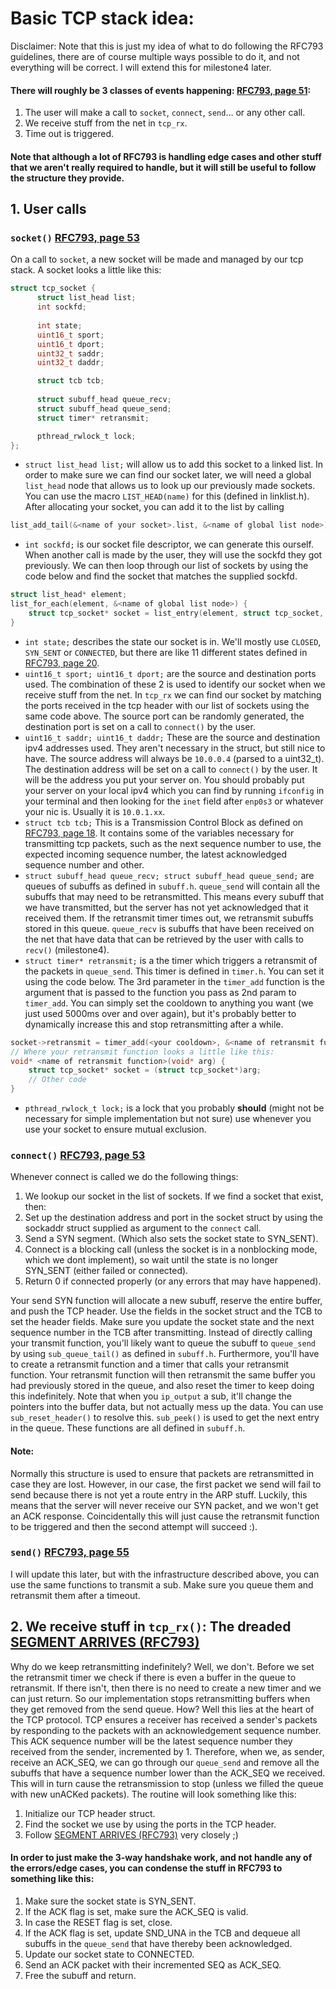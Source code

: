 # Basic TCP stack idea:
Disclaimer: Note that this is just my idea of what to do following the RFC793 guidelines, there are of course multiple ways possible to do it, and not everything will be correct. I will extend this for milestone4 later.

#### There will roughly be 3 classes of events happening: [RFC793, page 51](https://tools.ietf.org/html/rfc793#page-52):
1. The user will make a call to `socket`, `connect`, `send`... or any other call.
2. We receive stuff from the net in `tcp_rx`.
3. Time out is triggered.
#### Note that although a lot of RFC793 is handling edge cases and other stuff that we aren't really required to handle, but it will still be useful to follow the structure they provide.

## 1. User calls

### `socket()` [RFC793, page 53](https://tools.ietf.org/html/rfc793#page-54)
On a call to `socket`, a new socket will be made and managed by our tcp stack. A socket looks a little like this:
```c
struct tcp_socket {
	  struct list_head list;
	  int sockfd;
	
	  int state;
	  uint16_t sport;
	  uint16_t dport;
	  uint32_t saddr;
	  uint32_t daddr;

	  struct tcb tcb;
	
	  struct subuff_head queue_recv;
	  struct subuff_head queue_send;
	  struct timer* retransmit;

	  pthread_rwlock_t lock;
};
```
- `struct list_head list;` will allow us to add this socket to a linked list. In order to make sure we can find our socket later, we will need a global `list_head` node that allows us to look up our previously made sockets. You can use the macro `LIST_HEAD(name)` for this (defined in linklist.h). After allocating your socket, you can add it to the list by calling
```c
list_add_tail(&<name of your socket>.list, &<name of global list node>);
```
- `int sockfd;` is our socket file descriptor, we can generate this ourself. When another call is made by the user, they will use the sockfd they got previously. We can then loop through our list of sockets by using the code below and find the socket that matches the supplied sockfd.
```c
struct list_head* element;
list_for_each(element, &<name of global list node>) {
    struct tcp_socket* socket = list_entry(element, struct tcp_socket, list);
}
```
- `int state;` describes the state our socket is in. We'll mostly use `CLOSED`, `SYN_SENT` or `CONNECTED`, but there are like 11 different states defined in [RFC793, page 20](https://tools.ietf.org/html/rfc793#page-21).
- `uint16_t sport; uint16_t dport;` are the source and destination ports used. The combination of these 2 is used to identify our socket when we receive stuff from the net. In `tcp_rx` we can find our socket by matching the ports received in the tcp header with our list of sockets using the same code above. The source port can be randomly generated, the destination port is set on a call to `connect()` by the user.
- `uint16_t saddr; uint16_t daddr;` These are the source and destination ipv4 addresses used. They aren't necessary in the struct, but still nice to have. The source address will always be `10.0.0.4` (parsed to a uint32_t). The destination address will be set on a call to `connect()` by the user. It will be the address you put your server on. You should probably put your server on your local ipv4 which you can find by running `ifconfig` in your terminal and then looking for the `inet` field after `enp0s3` or whatever your nic is. Usually it is `10.0.1.xx`.
- `struct tcb tcb;` This is a Transmission Control Block as defined on [RFC793, page 18](https://tools.ietf.org/html/rfc793#page-19). It contains some of the variables necessary for transmitting tcp packets, such as the next sequence number to use, the expected incoming sequence number, the latest acknowledged sequence number and other.
- `struct subuff_head queue_recv; struct subuff_head queue_send;` are queues of subuffs as defined in `subuff.h`. `queue_send` will contain all the subuffs that may need to be retransmitted. This means every subuff that we have transmitted, but the server has not yet acknowledged that it received them. If the retransmit timer times out, we retransmit subuffs stored in this queue. `queue_recv` is subuffs that have been received on the net that have data that can be retrieved by the user with calls to `recv()` (milestone4).
- `struct timer* retransmit;` is a the timer which triggers a retransmit of the packets in `queue_send`. This timer is defined in `timer.h`. You can set it using the code below. The 3rd parameter in the `timer_add` function is the argument that is passed to the function you pass as 2nd param to `timer_add`. You can simply set the cooldown to anything you want (we just used 5000ms over and over again), but it's probably better to dynamically increase this and stop retransmitting after a while.
```c
socket->retransmit = timer_add(<your cooldown>, &<name of retransmit function>, socket);
// Where your retransmit function looks a little like this:
void* <name of retransmit function>(void* arg) {
    struct tcp_socket* socket = (struct tcp_socket*)arg;
    // Other code
}
```
- `pthread_rwlock_t lock;` is a lock that you probably **should** (might not be necessary for simple implementation but not sure) use whenever you use your socket to ensure mutual exclusion.

### `connect()` [RFC793, page 53](https://tools.ietf.org/html/rfc793#page-54)
Whenever connect is called we do the following things:
1. We lookup our socket in the list of sockets. If we find a socket that exist, then:
2. Set up the destination address and port in the socket struct by using the sockaddr struct supplied as argument to the `connect` call.
3. Send a SYN segment. (Which also sets the socket state to SYN_SENT).
4. Connect is a blocking call (unless the socket is in a nonblocking mode, which we dont implement), so wait until the state is no longer SYN_SENT (either failed or connected).
5. Return 0 if connected properly (or any errors that may have happened).

Your send SYN function will allocate a new subuff, reserve the entire buffer, and push the TCP header. Use the fields in the socket struct and the TCB to set the header fields.
Make sure you update the socket state and the next sequence number in the TCB after transmitting. Instead of directly calling your transmit function, you'll likely want to queue the subuff to `queue_send` by using `sub_queue_tail()` as defined in `subuff.h`. Furthermore, you'll have to create a retransmit function and a timer that calls your retransmit function. Your retransmit function will then retransmit the same buffer you had previously stored in the queue, and also reset the timer to keep doing this indefinitely. Note that when you `ip_output` a sub, it'll change the pointers into the buffer data, but not actually mess up the data. You can use `sub_reset_header()` to resolve this. `sub_peek()` is used to get the next entry in the queue. These functions are all defined in `subuff.h`.

#### Note:
Normally this structure is used to ensure that packets are retransmitted in case they are lost. However, in our case, the first packet we send will fail to send because there is not yet a route entry in the ARP stuff. Luckily, this means that the server will never receive our SYN packet, and we won't get an ACK response. Coincidentally this will just cause the retransmit function to be triggered and then the second attempt will succeed :).

### `send()` [RFC793, page 55](https://tools.ietf.org/html/rfc793#page-56)
I will update this later, but with the infrastructure described above, you can use the same functions to transmit a sub. Make sure you queue them and retransmit them after a timeout.

## 2. We receive stuff in `tcp_rx()`: The dreaded [SEGMENT ARRIVES (RFC793)](https://tools.ietf.org/html/rfc793#page-65)
Why do we keep retransmitting indefinitely? Well, we don't. Before we set the retransmit timer we check if there is even a buffer in the queue to retransmit. If there isn't, then there is no need to create a new timer and we can just return. So our implementation stops retransmitting buffers when they get removed from the send queue. How? Well this lies at the heart of the TCP protocol. TCP ensures a receiver has received a sender's packets by responding to the packets with an acknowledgement sequence number. This ACK sequence number will be the latest sequence number they received from the sender, incremented by 1. Therefore, when we, as sender, receive an ACK_SEQ, we can go through our `queue_send` and remove all the subuffs that have a sequence number lower than the ACK_SEQ we received. This will in turn cause the retransmission to stop (unless we filled the queue with new unACKed packets). The routine will look something like this:
1. Initialize our TCP header struct.
2. Find the socket we use by using the ports in the TCP header.
3. Follow [SEGMENT ARRIVES (RFC793)](https://tools.ietf.org/html/rfc793#page-65) very closely ;)
#### In order to just make the 3-way handshake work, and not handle any of the errors/edge cases, you can condense the stuff in RFC793 to something like this:
1. Make sure the socket state is SYN_SENT.
2. If the ACK flag is set, make sure the ACK_SEQ is valid.
3. In case the RESET flag is set, close.
4. If the ACK flag is set, update SND_UNA in the TCB and dequeue all subuffs in the `queue_send` that have thereby been acknowledged.
5. Update our socket state to CONNECTED.
6. Send an ACK packet with their incremented SEQ as ACK_SEQ.
7. Free the subuff and return.
